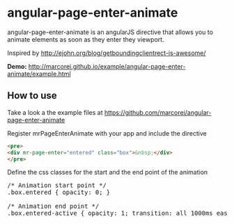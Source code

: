 # angular-page-enter-animate

angular-page-enter-animate is an angularJS directive that allows you to animate elements as soon as they enter they viewport.

Inspired by http://ejohn.org/blog/getboundingclientrect-is-awesome/

**Demo:** http://marcorei.github.io/example/angular-page-enter-animate/example.html


## How to use

Take a look a the example files at https://github.com/marcorei/angular-page-enter-animate

Register mrPageEnterAnimate with your app and include the directive
```html
<pre>
<div mr-page-enter="entered" class="box">&nbsp;</div>
</pre>
```
Define the css classes for the start and the end point of the animation
<pre>
/* Animation start point */
.box.entered { opacity: 0; } 

/* Animation end point */
.box.entered-active { opacity: 1; transition: all 1000ms ease; }
</pre>

